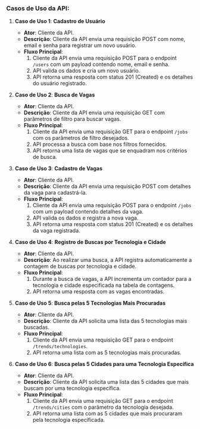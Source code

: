 ### **Casos de Uso da API**:

1. **Caso de Uso 1**: **Cadastro de Usuário**
   - **Ator**: Cliente da API.
   - **Descrição**: Cliente da API envia uma requisição POST com nome, email e senha para registrar um novo usuário.
   - **Fluxo Principal**:
     1. Cliente da API envia uma requisição POST para o endpoint `/users` com um payload contendo nome, email e senha.
     2. API valida os dados e cria um novo usuário.
     3. API retorna uma resposta com status 201 (Created) e os detalhes do usuário registrado.

2. **Caso de Uso 2**: **Busca de Vagas**
   - **Ator**: Cliente da API.
   - **Descrição**: Cliente da API envia uma requisição GET com parâmetros de filtro para buscar vagas.
   - **Fluxo Principal**:
     1. Cliente da API envia uma requisição GET para o endpoint `/jobs` com os parâmetros de filtro desejados.
     2. API processa a busca com base nos filtros fornecidos.
     3. API retorna uma lista de vagas que se enquadram nos critérios de busca.

3. **Caso de Uso 3**: **Cadastro de Vagas**
   - **Ator**: Cliente da API.
   - **Descrição**: Cliente da API envia uma requisição POST com detalhes da vaga para cadastrá-la.
   - **Fluxo Principal**:
     1. Cliente da API envia uma requisição POST para o endpoint `/jobs` com um payload contendo detalhes da vaga.
     2. API valida os dados e registra a nova vaga.
     3. API retorna uma resposta com status 201 (Created) e os detalhes da vaga registrada.

4. **Caso de Uso 4**: **Registro de Buscas por Tecnologia e Cidade**
   - **Ator**: Cliente da API.
   - **Descrição**: Ao realizar uma busca, a API registra automaticamente a contagem de buscas por tecnologia e cidade.
   - **Fluxo Principal**:
     1. Durante a busca de vagas, a API incrementa um contador para a tecnologia e cidade especificada na tabela de contagens.
     2. API retorna uma resposta com as vagas encontradas.

5. **Caso de Uso 5**: **Busca pelas 5 Tecnologias Mais Procuradas**
   - **Ator**: Cliente da API.
   - **Descrição**: Cliente da API solicita uma lista das 5 tecnologias mais buscadas.
   - **Fluxo Principal**:
     1. Cliente da API envia uma requisição GET para o endpoint `/trends/technologies`.
     2. API retorna uma lista com as 5 tecnologias mais procuradas.

6. **Caso de Uso 6**: **Busca pelas 5 Cidades para uma Tecnologia Específica**
   - **Ator**: Cliente da API.
   - **Descrição**: Cliente da API solicita uma lista das 5 cidades que mais buscam por uma tecnologia específica.
   - **Fluxo Principal**:
     1. Cliente da API envia uma requisição GET para o endpoint `/trends/cities` com o parâmetro da tecnologia desejada.
     2. API retorna uma lista com as 5 cidades que mais procuraram pela tecnologia especificada.
